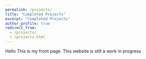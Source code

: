 ```yaml
---
permalink: /projects/
title: "Completed Projects"
excerpt: "Completed Projects"
author_profile: true
redirect_from: 
  - /projects/
  - /projects.html
---
```


Hello This is my front page. This website is still a work in progress
